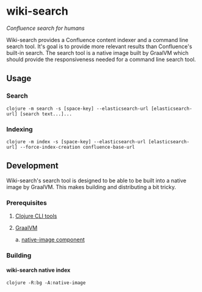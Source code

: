 # wiki-search

*Confluence search for humans*

Wiki-search provides a Confluence content indexer and a command line search tool. It's goal
is to provide more relevant results than Confluence's built-in search. The search tool is
a native image built by GraalVM which should provide the responsiveness needed for a command
line search tool.

## Usage

### Search

    clojure -m search -s [space-key] --elasticsearch-url [elasticsearch-url] [search text...]...

### Indexing

    clojure -m index -s [space-key] --elasticsearch-url [elasticsearch-url] --force-index-creation confluence-base-url

## Development

Wiki-search's search tool is designed to be able to be built into a native image by
GraalVM. This makes building and distributing a bit tricky.

### Prerequisites

1. [Clojure CLI tools](https://clojure.org/guides/getting_started#_clojure_installer_and_cli_tools)
2. [GraalVM](https://www.graalvm.org/downloads/)

    a. [native-image component](https://www.graalvm.org/docs/reference-manual/native-image/)

### Building

#### wiki-search native index

    clojure -R:bg -A:native-image
